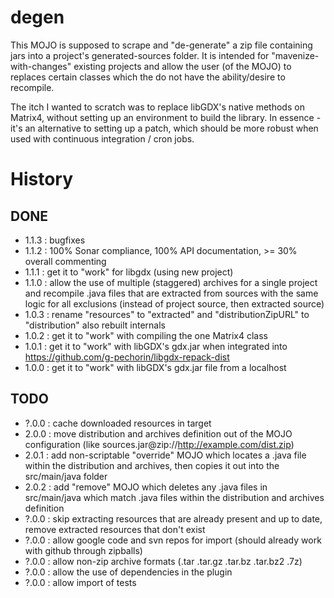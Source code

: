 degen
=====

This MOJO is supposed to scrape and "de-generate" a zip file containing jars into a project's generated-sources folder.
It is intended for "mavenize-with-changes" existing projects and allow the user (of the MOJO) to replaces certain classes which the do not have the ability/desire to recompile.

The itch I wanted to scratch was to replace libGDX's native methods on Matrix4, without setting up an environment to build the library.
In essence - it's an alternative to setting up a patch, which should be more robust when used with continuous integration / cron jobs.

History
=======
DONE
----
 * 1.1.3 : bugfixes
 * 1.1.2 : 100% Sonar compliance, 100% API documentation, >= 30% overall commenting
 * 1.1.1 : get it to "work" for libgdx (using new project)
 * 1.1.0 : allow the use of multiple (staggered) archives for a single project and recompile .java files that are extracted from sources with the same logic for all exclusions (instead of project source, then extracted source)
 * 1.0.3 : rename "resources" to "extracted" and "distributionZipURL" to "distribution" also rebuilt internals
 * 1.0.2 : get it to "work" with compiling the one Matrix4 class
 * 1.0.1 : get it to "work" with libGDX's gdx.jar when integrated into https://github.com/g-pechorin/libgdx-repack-dist
 * 1.0.0 : get it to "work" with libGDX's gdx.jar file from a localhost


TODO
----
 * ?.0.0 : cache downloaded resources in target
 * 2.0.0 : move distribution and archives definition out of the MOJO configuration (like sources.jar@zip://http://example.com/dist.zip)
 * 2.0.1 : add non-scriptable "override" MOJO which locates a .java file within the distribution and archives, then copies it out into the src/main/java folder
 * 2.0.2 : add "remove" MOJO which deletes any .java files in src/main/java which match .java files within the distribution and archives definition
 * ?.0.0 : skip extracting resources that are already present and up to date, remove extracted resources that don't exist
 * ?.0.0 : allow google code and svn repos for import (should already work with github through zipballs)
 * ?.0.0 : allow non-zip archive formats (.tar .tar.gz .tar.bz .tar.bz2 .7z)
 * ?.0.0 : allow the use of dependencies in the plugin
 * ?.0.0 : allow import of tests